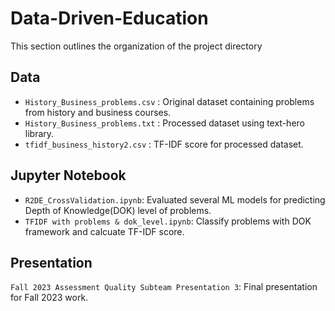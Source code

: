 # Data-Driven-Education

This section outlines the organization of the project directory

## Data
- `History_Business_problems.csv` : Original dataset containing problems from history and business courses. 
- `History_Business_problems.txt` : Processed dataset using text-hero library.
- `tfidf_business_history2.csv` : TF-IDF score for processed dataset.

## Jupyter Notebook
- `R2DE_CrossValidation.ipynb`: Evaluated several ML models for predicting Depth of Knowledge(DOK) level of problems.
- `TFIDF with problems & dok_level.ipynb`: Classify problems with DOK framework and calcuate TF-IDF score.

## Presentation
`Fall 2023 Assessment Quality Subteam Presentation 3`: Final presentation for Fall 2023 work.
